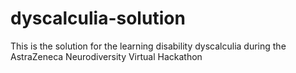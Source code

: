# dyscalculia-solution
This is the solution for the learning disability dyscalculia during the AstraZeneca Neurodiversity Virtual Hackathon
